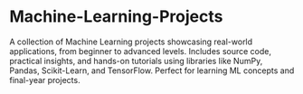 # Machine-Learning-Projects
A collection of Machine Learning projects showcasing real-world applications, from beginner to advanced levels. Includes source code, practical insights, and hands-on tutorials using libraries like NumPy, Pandas, Scikit-Learn, and TensorFlow. Perfect for learning ML concepts and final-year projects.
